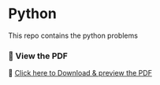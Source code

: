 # Python
This repo contains the python problems
### 📄 View the PDF
🔗 [Click here to Download & preview the PDF](https://github.com/user-attachments/files/19723765/Python.Progamming.PracticeQ_test.pdf)

